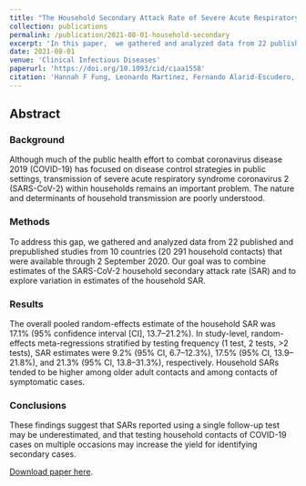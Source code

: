```yaml
---
title: "The Household Secondary Attack Rate of Severe Acute Respiratory Syndrome Coronavirus 2 (SARS-CoV-2): A Rapid Review"
collection: publications
permalink: /publication/2021-08-01-household-secondary
excerpt: 'In this paper,  we gathered and analyzed data from 22 published and prepublished studies from 10 countries (20 291 household contacts). The aim of the study is to undestand the nature and determinants of household transmission.'
date: 2021-08-01
venue: 'Clinical Infectious Diseases'
paperurl: 'https://doi.org/10.1093/cid/ciaa1558'
citation: 'Hannah F Fung, Leonardo Martinez, Fernando Alarid-Escudero, Joshua A Salomon, David M Studdert, Jason R Andrews, Jeremy D Goldhaber-Fiebert, Stanford-CIDE Coronavirus Simulation Model (SC-COSMO) Modeling Group, The Household Secondary Attack Rate of Severe Acute Respiratory Syndrome Coronavirus 2 (SARS-CoV-2): A Rapid Review, Clinical Infectious Diseases, Volume 73, Issue Supplement_2, 1 August 2021, Pages S138–S145, https://doi.org/10.1093/cid/ciaa1558.'
---
```

## Abstract

### Background
Although much of the public health effort to combat coronavirus disease 2019 (COVID-19) has focused on disease control strategies in public settings, transmission of severe acute respiratory syndrome coronavirus 2 (SARS-CoV-2) within households remains an important problem. The nature and determinants of household transmission are poorly understood.

### Methods
To address this gap, we gathered and analyzed data from 22 published and prepublished studies from 10 countries (20 291 household contacts) that were available through 2 September 2020. Our goal was to combine estimates of the SARS-CoV-2 household secondary attack rate (SAR) and to explore variation in estimates of the household SAR.

### Results
The overall pooled random-effects estimate of the household SAR was 17.1% (95% confidence interval [CI], 13.7–21.2%). In study-level, random-effects meta-regressions stratified by testing frequency (1 test, 2 tests, >2 tests), SAR estimates were 9.2% (95% CI, 6.7–12.3%), 17.5% (95% CI, 13.9–21.8%), and 21.3% (95% CI, 13.8–31.3%), respectively. Household SARs tended to be higher among older adult contacts and among contacts of symptomatic cases.

### Conclusions
These findings suggest that SARs reported using a single follow-up test may be underestimated, and that testing household contacts of COVID-19 cases on multiple occasions may increase the yield for identifying secondary cases.

[Download paper here]( https://doi.org/10.1093/cid/ciaa1558).